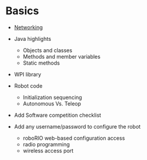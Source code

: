 # Basics
* [Networking](networking.md)

- Java highlights
    - Objects and classes
    - Methods and member variables
    - Static methods
- WPI library
- Robot code
    - Initialization sequencing
    - Autonomous Vs. Teleop

- Add Software competition checklist
- Add any username/password to configure the robot
  - roboRIO web-based configuration access
  - radio programming
  - wireless access port
